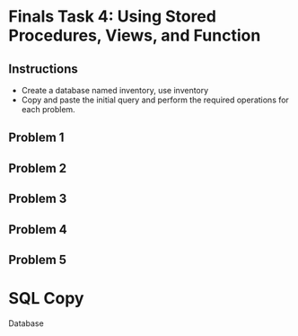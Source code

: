 # Finals Task 4: Using Stored Procedures, Views, and Function

## Instructions
- Create a database named inventory, use inventory
- Copy and paste the initial query and perform the required operations for each problem.

## Problem 1


## Problem 2


## Problem 3


## Problem 4


## Problem 5


# SQL Copy
Database
